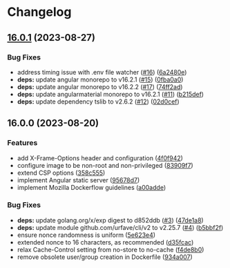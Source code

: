 # Changelog

## [16.0.1](https://github.com/angular-static-server/angular-static-server/compare/16.0.0...16.0.1) (2023-08-27)


### Bug Fixes

* address timing issue with .env file watcher ([#16](https://github.com/angular-static-server/angular-static-server/issues/16)) ([6a2480e](https://github.com/angular-static-server/angular-static-server/commit/6a2480e3e02e4d7a0c483cf154d25ba7b2554810))
* **deps:** update angular monorepo to v16.2.1 ([#15](https://github.com/angular-static-server/angular-static-server/issues/15)) ([0fba0a0](https://github.com/angular-static-server/angular-static-server/commit/0fba0a0c0e3e675a3d7f0e3a07cab60f2a156018))
* **deps:** update angular monorepo to v16.2.2 ([#17](https://github.com/angular-static-server/angular-static-server/issues/17)) ([74ff2ad](https://github.com/angular-static-server/angular-static-server/commit/74ff2ad8171e2194f934259775adb9b17f852b5c))
* **deps:** update angularmaterial monorepo to v16.2.1 ([#11](https://github.com/angular-static-server/angular-static-server/issues/11)) ([b215def](https://github.com/angular-static-server/angular-static-server/commit/b215def2732dcd4deb79f918132366de952f252b))
* **deps:** update dependency tslib to v2.6.2 ([#12](https://github.com/angular-static-server/angular-static-server/issues/12)) ([02d0cef](https://github.com/angular-static-server/angular-static-server/commit/02d0cef20f5c35d358b1a8be4e1c31f6b7c47e33))

## 16.0.0 (2023-08-20)


### Features

* add X-Frame-Options header and configuration ([4f0f942](https://github.com/angular-static-server/angular-static-server/commit/4f0f9429f95250e10ff1617ef3a27439d8a05cda))
* configure image to be non-root and non-privileged ([83909f7](https://github.com/angular-static-server/angular-static-server/commit/83909f777afa3584a7dcf800530a1c0bfe19e823))
* extend CSP options ([358c555](https://github.com/angular-static-server/angular-static-server/commit/358c55578204eaf3a7185342d012fb733de856a5))
* implement Angular static server ([95678d7](https://github.com/angular-static-server/angular-static-server/commit/95678d7ec4986d03678450860fb2556aad8a4c10))
* implement Mozilla Dockerflow guidelines ([a00adde](https://github.com/angular-static-server/angular-static-server/commit/a00addef9d697cc8ddc22319f13d72046eac3fdd))


### Bug Fixes

* **deps:** update golang.org/x/exp digest to d852ddb ([#3](https://github.com/angular-static-server/angular-static-server/issues/3)) ([47de1a8](https://github.com/angular-static-server/angular-static-server/commit/47de1a88b43cce30e9ff8eb3aa117d120fada8e5))
* **deps:** update module github.com/urfave/cli/v2 to v2.25.7 ([#4](https://github.com/angular-static-server/angular-static-server/issues/4)) ([b5bbf2f](https://github.com/angular-static-server/angular-static-server/commit/b5bbf2f1b0ad5efa57b21ece4c797bdbb4f88d91))
* ensure nonce randomness is uniform ([5e623e4](https://github.com/angular-static-server/angular-static-server/commit/5e623e4f84a23293f8a0859ed57963eac98169c2))
* extended nonce to 16 characters, as recommended ([d35fcac](https://github.com/angular-static-server/angular-static-server/commit/d35fcac5e7f18bc466e6d65359e57ebc3e32ecce))
* relax Cache-Control setting from no-store to no-cache ([f4de8b0](https://github.com/angular-static-server/angular-static-server/commit/f4de8b04f949cd55490bcc8a872ad5d408978741))
* remove obsolete user/group creation in Dockerfile ([934a007](https://github.com/angular-static-server/angular-static-server/commit/934a007d6c9016d8d890b0d12f4c0acfdcb6d5f8))
